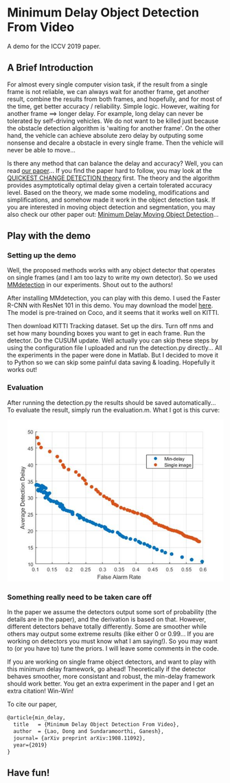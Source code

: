 # Minimum Delay Object Detection From Video

A demo for the ICCV 2019 paper.

## A Brief Introduction

For almost every single computer vision task, if the result from a single frame is not reliable, we can always wait for another frame, get another result, combine the results from both frames, and hopefully, and for most of the time, get better accuracy / reliability. Simple logic. However, waiting for another frame ==> longer delay. For example, long delay can never be tolerated by self-driving vehicles. We do not want to be killed just because the obstacle detection algorithm is 'waiting for another frame'. On the other hand, the vehicle can achieve absolute zero delay by outputing some nonsense and decalre a obstacle in every single frame. Then the vehicle will never be able to move...

Is there any method that can balance the delay and accuracy? Well, you can read [our paper](https://arxiv.org/abs/1908.11092)... If you find the paper hard to follow, you may look at the [QUICKEST CHANGE DETECTION theory](https://arxiv.org/abs/1210.5552) first. The theory and the algorithm provides asymptotically optimal delay given a certain tolerated accuracy level. Based on the theory, we made some modeling, modifications and simplifications, and somehow made it work in the object detection task. If you are interested in moving object detection and segmentation, you may also check our other paper out: [Minimum Delay Moving Object Detection](http://openaccess.thecvf.com/content_cvpr_2017/papers/Lao_Minimum_Delay_Moving_CVPR_2017_paper.pdf)...

## Play with the demo

### Setting up the demo
Well, the proposed methods works with any object detector that operates on single frames (and I am too lazy to write my own detector). So we used [MMdetection](https://github.com/open-mmlab/mmdetection) in our experiments. Shout out to the authors!

After installing MMdetection, you can play with this demo. I used the Faster R-CNN with ResNet 101 in this demo. You may download the model [here](https://s3.ap-northeast-2.amazonaws.com/open-mmlab/mmdetection/models/faster_rcnn_r101_fpn_1x_20181129-d1468807.pth). The model is pre-trained on Coco, and it seems that it works well on KITTI.

Then download KITTI Tracking dataset. Set up the dirs. Turn off nms and set how many bounding boxes you want to get in each frame. Run the detector. Do the CUSUM update. Well actually you can skip these steps by using the configuration file I uploaded and run the detection.py directly... All the experiments in the paper were done in Matlab. But I decided to move it to Python so we can skip some painful data saving & loading. Hopefully it works out!  

### Evaluation
After running the detection.py the results should be saved automatically... To evaluate the result, simply run the evaluation.m. What I got is this curve:

![demo image](./Resnet101_Faster_RCNN.jpg)

### Something really need to be taken care off
In the paper we assume the detectors output some sort of probability (the details are in the paper), and the derivation is based on that. However, different detectors behave totally differently. Some are smoother while others may output some extreme results (like either 0 or 0.99... If you are working on detectors you must know what I am saying!). So you may want to (or you have to) tune the priors. I will leave some comments in the code.

If you are working on single frame object detectors, and want to play with this minimum delay framework, go ahead! Theoretically if the detector behaves smoother, more consistant and robust, the min-delay framework should work better. You get an extra experiment in the paper and I get an extra citation! Win-Win!

To cite our paper, 

```
@article{min_delay,
  title   = {Minimum Delay Object Detection From Video},
  author  = {Lao, Dong and Sundaramoorthi, Ganesh},
  journal= {arXiv preprint arXiv:1908.11092},
  year={2019}
}
```

## Have fun!


























